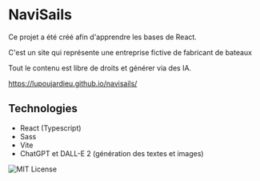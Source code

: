 # NaviSails

Ce projet a été créé afin d'apprendre les bases de React.

C'est un site qui représente une entreprise fictive de fabricant de bateaux

Tout le contenu est libre de droits et générer via des IA.

https://lupoujardieu.github.io/navisails/

## Technologies

* React (Typescript)
* Sass
* Vite
* ChatGPT et DALL-E 2 (génération des textes et images)

![MIT License](https://img.shields.io/badge/License-MIT-green.svg)


